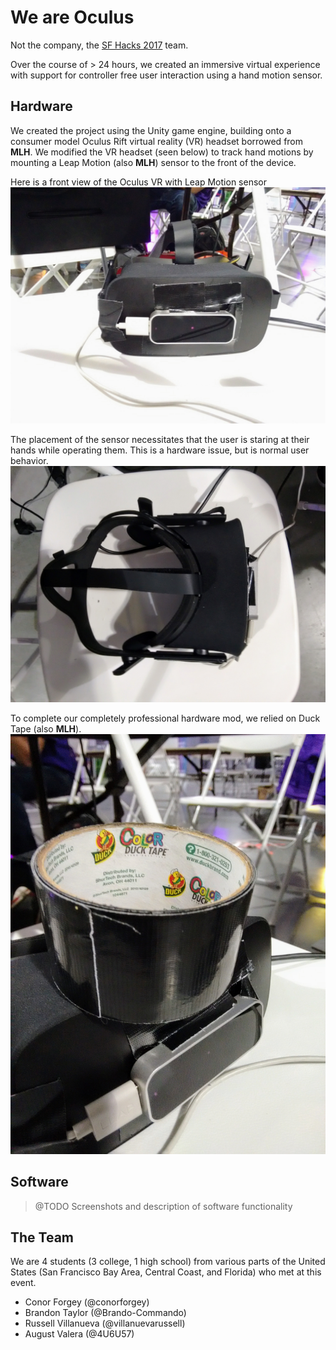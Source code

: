 # We are Oculus

Not the company, the [SF Hacks 2017](https://sfhacks.io) team.

Over the course of > 24 hours, we created an immersive virtual experience with
support for controller free user interaction using a hand motion sensor.

## Hardware

We created the project using the Unity game engine, building onto a consumer
model Oculus Rift virtual reality (VR) headset borrowed from **MLH**. We
modified the VR headset (seen below) to track hand motions by mounting a Leap
Motion (also **MLH**) sensor to the front of the device.

Here is a front view of the Oculus VR with Leap Motion sensor
![Front View](static/oculus_front.jpg)

The placement of the sensor necessitates that the user is staring at their hands
while operating them. This is a hardware issue, but is normal user behavior.
![Top View](static/oculus_top.jpg)

To complete our completely professional hardware mod, we relied on Duck Tape
(also **MLH**).
![Tape](static/oculus_tape.jpg)

## Software

> @TODO Screenshots and description of software functionality

## The Team

We are 4 students (3 college, 1 high school) from various parts of the United
States (San Francisco Bay Area, Central Coast, and Florida) who met at this
event.

- Conor Forgey (@conorforgey)
- Brandon Taylor (@Brando-Commando)
- Russell Villanueva (@villanuevarussell)
- August Valera (@4U6U57)
